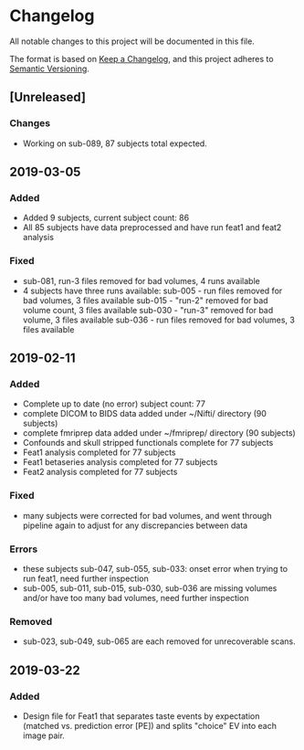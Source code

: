 # Changelog
All notable changes to this project will be documented in this file.  
  
  
The format is based on [Keep a Changelog](https://keepachangelog.com/en/1.0.0/),
and this project adheres to [Semantic Versioning](https://semver.org/spec/v2.0.0.html).

## [Unreleased]
### Changes
- Working on sub-089, 87 subjects total expected.

## 2019-03-05 
### Added 
- Added 9 subjects, current subject count: 86
- All 85 subjects have data preprocessed and have run feat1 and feat2 analysis

### Fixed
- sub-081, run-3 files removed for bad volumes, 4 runs available 
- 4 subjects have three runs available:
sub-005 - run files removed for bad volumes, 3 files available
sub-015 - "run-2" removed for bad volume count, 3 files available 
sub-030 - "run-3" removed for bad volume, 3 files available
sub-036 - run files removed for bad volumes, 3 files available 
  
## 2019-02-11 
### Added  
- Complete up to date (no error) subject count: 77 
- complete DICOM to BIDS data added under ~/Nifti/ directory (90 subjects)
- complete fmriprep data added under ~/fmriprep/ directory (90 subjects)
- Confounds and skull stripped functionals complete for 77 subjects
- Feat1 analysis completed for 77 subjects 
- Feat1 betaseries analysis completed for 77 subjects
- Feat2 analysis completed for 77 subjects

### Fixed  
- many subjects were corrected for bad volumes, and went through pipeline again to adjust for any discrepancies between data 

### Errors
- these subjects sub-047, sub-055, sub-033: onset error when trying to run feat1, need further inspection
- sub-005,  sub-011,  sub-015, sub-030,  sub-036 are missing volumes and/or have too many bad volumes, need further inspection


### Removed
- sub-023, sub-049, sub-065 are each removed for unrecoverable scans. 

## 2019-03-22
### Added
- Design file for Feat1 that separates taste events by expectation (matched vs. prediction error [PE]) and splits "choice" EV into each image pair. 





